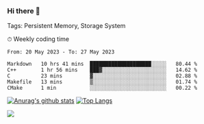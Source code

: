 ### Hi there 👋

Tags: Persistent Memory, Storage System

<!--

[![Anurag's github stats](https://github-readme-stats.vercel.app/api?username=wwyf)](https://github.com/anuraghazra/github-readme-stats)

[![Anurag's github stats](https://github-readme-stats.vercel.app/api?username=wwyf&count_private=true)](https://github.com/anuraghazra/github-readme-stats)


[![Top Langs](https://github-readme-stats.vercel.app/api/top-langs/?username=wwyf&count_private=true&&hide=jupyter%20notebook,html)](https://github.com/anuraghazra/github-readme-stats)



-->


⏱ Weekly coding time

<!--START_SECTION:waka-->

```text
From: 20 May 2023 - To: 27 May 2023

Markdown   10 hrs 41 mins  ████████████████████░░░░░   80.44 %
C++        1 hr 56 mins    ███▓░░░░░░░░░░░░░░░░░░░░░   14.62 %
C          23 mins         ▓░░░░░░░░░░░░░░░░░░░░░░░░   02.88 %
Makefile   13 mins         ▒░░░░░░░░░░░░░░░░░░░░░░░░   01.74 %
CMake      1 min           ░░░░░░░░░░░░░░░░░░░░░░░░░   00.22 %
```

<!--END_SECTION:waka-->



[![Anurag's github stats](https://github-readme-stats.vercel.app/api?username=wwyf&count_private=true&show_icons=true&hide_border=true)](https://github.com/anuraghazra/github-readme-stats) [![Top Langs](https://github-readme-stats.vercel.app/api/top-langs/?username=wwyf&count_private=true&hide=jupyter%20notebook,html,OpenEdge%20ABL&langs_count=10&layout=compact&hide_border=true)](https://github.com/anuraghazra/github-readme-stats)

<!--

[![willianrod's wakatime stats](https://github-readme-stats.vercel.app/api/wakatime?username=wwyf)](https://github.com/anuraghazra/github-readme-stats)


-->

![](https://hit.yhype.me/github/profile?user_id=23121291)
